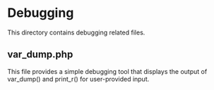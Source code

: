 # Debugging

This directory contains debugging related files.

## var_dump.php

This file provides a simple debugging tool that displays the output of var_dump() and print_r() for user-provided input.
